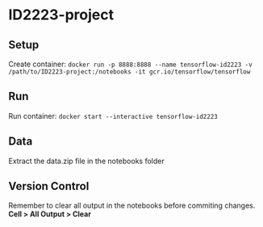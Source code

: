 # ID2223-project

## Setup
Create container:
`docker run -p 8888:8888 --name tensorflow-id2223 -v /path/to/ID2223-project:/notebooks -it gcr.io/tensorflow/tensorflow`

## Run
Run container:
`docker start --interactive tensorflow-id2223`

## Data
Extract the data.zip file in the notebooks folder

## Version Control
Remember to clear all output in the notebooks before commiting changes.
__Cell > All Output > Clear__
